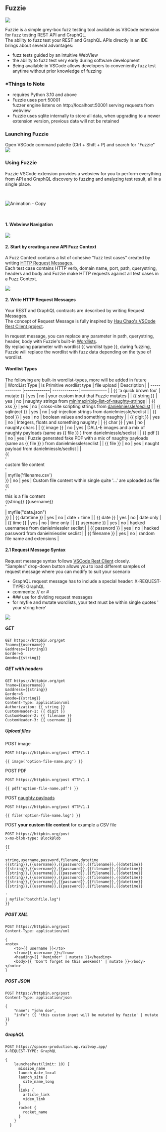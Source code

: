 ## Fuzzie
<img src="https://badgen.net/badge/version/1.0.0-alpha/green" />

Fuzzie is a simple grey-box fuzz testing tool available as VSCode extension for fuzz testing REST API and GraphQL.  
The ability to fuzz test your REST and GraphQL APIs directly in an IDE brings about several advantages:

* fuzz tests guided by an intuitive WebView
* the ability to fuzz test very early during software development
* Being available in VSCode allows developers to conveniently fuzz test anytime without prior knowledge of fuzzing

### *Things to Note    

* requires Python 3.10 and above
* Fuzzie uses port 50001  
  fuzzer engine listens on http://localhost:50001 serving requests from webview
* Fuzzie uses sqlite internally to store all data, when upgrading to a newer extension version, previous data will not be retained

### Launching Fuzzie  

Open VSCode command palette (Ctrl + Shift + P) and search for "Fuzzie"  
<img src="https://github.com/weixian-zhang/Fuzzie/blob/main/doc/tutorial/how%20to%20launch%20fuzzie.png" />


### Using Fuzzie 

Fuzzie VSCode extension provides a webview for you to perform everything from API and GraphQL discovery to fuzzing and analyzing test result, all in a single place.  

<br /> 

![Animation - Copy](https://user-images.githubusercontent.com/43234101/211010226-679c7e24-50a6-4a64-ad32-8fd3e40642fe.gif)

<br />  

#### 1. Webview Navigation  

<img src ="https://github.com/weixian-zhang/Fuzzie/blob/main/doc/tutorial/tutorial-fuzzie-webview.png" />

#### 2. Start by creating a  new API Fuzz Context

A Fuzz Context contains a list of cohesive "fuzz test cases" created by writing [HTTP Request Messages](#http-write-request-messages).  
Each test case contains HTTP verb, domain name, port, path, querystring, headers and body and Fuzzie make HTTP requests against all test cases in a Fuzz Context. 

<img src="https://github.com/weixian-zhang/Fuzzie/blob/main/doc/tutorial/create-new-api-context.png" />  

#### 2. Write HTTP Request Messages  

Your REST and GraphQL contracts are described by writing Request Messages.  
The concept of Request Message is fully inspired by [Hau Chao's VSCode Rest Client project](https://github.com/Huachao/vscode-restclient#select-request-text).  

In request message, you can replace any parameter in path, querystring, header, body with Fuzzie's built-in [Wordlists](#wordlist-types).  
By replacing parameter with wordlist {{ wordlist type }}, during fuzzing, Fuzzie will replace the wordlist with fuzz data depending on the type of wordlist.

#### Wordlist Types
The following are built-in wordlist-types, more will be added in future  
| WordList Type | Is Primitive wordlist type | file upload | Description   |
| ------------- |-------------| -------------| ------------- |
| {{ 'a quick brown fox' &#124; mutate }} | yes | no | your custom input that Fuzzie mutates |
| {{ string }} |  yes | no | naughty strings from [minimaxir/big-list-of-naughty-strings](https://github.com/minimaxir/big-list-of-naughty-strings) |
| {{ xss }} | yes | no | cross-site scripting strings from [danielmiessle/seclist](https://github.com/danielmiessler/SecLists) |
| {{ sqlinject }} | yes | no | sql-injection strings from danielmiessle/seclist |
| {{ bool }} | yes | no | boolean values and something naughty |
| {{ digit }} | yes | no | Integers, floats and something naughty |
| {{ char }} | yes | no | naughty chars |
| {{ image }} |  no | yes | DALL-E images and a mix of naughty payloads (same as {{ file }} ) from danielmiessle/seclist |
| {{ pdf }} |  no | yes | Fuzzie generated fake PDF with a mix of naughty payloads (same as {{ file }} ) from danielmiessle/seclist |
| {{ file }} |  no | yes | naught payload from danielmiessle/seclist |
| <br>{{<br> '<br>custom file content<br>'<br> &#124; myfile('filename.csv')<br> }} | no | yes | Custom file content within single quite '...' are uploaded as file<br>{{<br>'<br>this is a file content<br>{{string}} {{username}}<br>'<br> &#124; myfile("data.json")<br>}}  |
| {{ datetime }} | yes | no | date + time |
| {{ date }} | yes | no | date only |
| {{ time }} | yes | no | time only |
| {{ username }} | yes | no | hacked usernames from danielmiessler seclist |
| {{ password }} | yes | no | hacked password from danielmiessler seclist |
| {{ filename }} | yes | no | random file name and extensions |  

#### 2.1 Request Message Syntax  

Request message syntax follows [VSCode Rest Client](https://marketplace.visualstudio.com/items?itemName=humao.rest-client) closely.  
"Samples" drop-down button allows you to load different samples of request message where you can modify to suit your scenario  

* GraphQL request message has to include a special header: X-REQUEST-TYPE: GraphQL
* comments: // or #
* \#\#\# use for dividing request messages
* for myfile and mutate wordlists, your text must be within single quotes ' your string here'

<img src="https://github.com/weixian-zhang/Fuzzie/blob/main/doc/tutorial/request-message-syntax-1.png" />  

##### GET

```
GET https://httpbin.org/get
?name={{username}}
&address={{string}}
&order=5
&mode={{string}}

```

##### GET with headers  
```
GET https://httpbin.org/get
?name={{username}}
&address={{string}}
&order=5
&mode={{string}}
Content-Type: application/xml
Authorization: {{ string }}
CustomHeader-1: {{ digit }}
CustomHeader-2: {{ filename }}
CustomHeader-3: {{ username }}
```

##### Upload files  

POST image

```
POST https://httpbin.org/post HTTP/1.1

{{ image('option-file-name.png') }}
```

POST PDF

```
POST https://httpbin.org/post HTTP/1.1

{{ pdf('option-file-name.pdf') }}
```  

POST [naughty payloads](https://github.com/danielmiessler/SecLists/tree/master/Payloads)

```
POST https://httpbin.org/post HTTP/1.1

{{ file('option-file-name.log') }}
```

POST <b>your custom file content</b> for example a CSV file

```
POST https://httpbin.org/post
x-ms-blob-type: BlockBlob

{{
'

string,username,password,filename,datetime
{{string}},{{username}},{{password}},{{filename}},{{datetime}}
{{string}},{{username}},{{password}},{{filename}},{{datetime}}
{{string}},{{username}},{{password}},{{filename}},{{datetime}}
{{string}},{{username}},{{password}},{{filename}},{{datetime}}
{{string}},{{username}},{{password}},{{filename}},{{datetime}}
{{string}},{{username}},{{password}},{{filename}},{{datetime}}

'
| myfile("batchfile.log")
}}
```  

##### POST XML

```
POST https://httpbin.org/post
Content-Type: application/xml

{
<note>
    <to>{{ username }}</to>
    <from>{{ username }}</from>
    <heading>{{ 'Reminder' | mutate }}</heading>
    <body>{{ 'Don't forget me this weekend!' | mutate }}</body>
</note>
}
```

##### POST JSON  

```
POST https://httpbin.org/post
Content-Type: application/json

{
    "name": "john doe",
    "info": {{ 'this custom input will be mutated by fuzzie' | mutate }}
}
```  

##### GraphQL  

```
POST https://spacex-production.up.railway.app/
X-REQUEST-TYPE: GraphQL

{
    launchesPast(limit: 10) {
      mission_name
      launch_date_local
      launch_site {
        site_name_long
      }
      links {
        article_link
        video_link
      }
      rocket {
        rocket_name
      }
    }
  }
```








    
